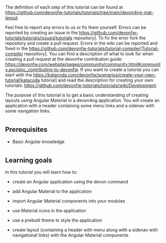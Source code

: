 


The definition of each step of this tutorial can be found at https://github.com/devonfw-tutorials/tutorials/tree/main/devon4ng-mat-layout. 

Feel free to report any errors to us or fix them yourself. Errors can be reported by creating an issue in the https://github.com/devonfw-tutorials/tutorials/issues[tutorials repository]. To fix the error fork the repository and create a pull request. Errors in the wiki can be reported and fixed in the https://github.com/devonfw-tutorials/tutorial-compiler[Tutorial-compiler repository].
You can find a description of what to look for when creating a pull request at the devonfw contribution guide: https://devonfw.com/website/pages/community/community.html#community.asciidoc_contributing-to-devonfw. If you want to create a tutorial you can start with the https://katacoda.com/devonfw/scenarios/create-your-own-tutorial[katacoda tutorial] and read the description for creating your own tutorials: https://github.com/devonfw-tutorials/tutorials/wiki/Development.

The purpose of this tutorial is to get a basic understanding of creating layouts using Angular Material in a devon4ng application. You will create an application with a header containing some menu links and a sidenav with some navigation links.


#
## Prerequisites

* Basic Angular knowledge


#
## Learning goals
In this tutorial you will learn how to:

* create an Angular application using the devon command

* add Angular Material to the application

* import Angular Material components into your modules

* use Material icons in the application

* use a prebulit theme to style the application

* create layout (containing a header with menu along with a sidenav with navigational links) with the Angular Material components
